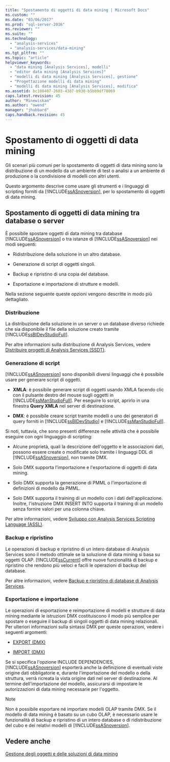 ```yaml
---
title: "Spostamento di oggetti di data mining | Microsoft Docs"
ms.custom: ""
ms.date: "03/06/2017"
ms.prod: "sql-server-2016"
ms.reviewer: ""
ms.suite: ""
ms.technology: 
  - "analysis-services"
  - "analysis-services/data-mining"
ms.tgt_pltfrm: ""
ms.topic: "article"
helpviewer_keywords: 
  - "data mining [Analysis Services], modelli"
  - "editor data mining [Analysis Services]"
  - "modelli di data mining [Analysis Services], gestione"
  - "Progettazione modelli di data mining"
  - "modelli di data mining [Analysis Services], modifica"
ms.assetid: bc108407-2603-4387-b930-b5bb9df78069
caps.latest.revision: 45
author: "Minewiskan"
ms.author: "owend"
manager: "jhubbard"
caps.handback.revision: 45
---
```

# Spostamento di oggetti di data mining
  Gli scenari più comuni per lo spostamento di oggetti di data mining sono la distribuzione di un modello da un ambiente di test o analisi a un ambiente di produzione o la condivisione di modelli con altri utenti.  
  
 Questo argomento descrive come usare gli strumenti e i linguaggi di scripting forniti da [!INCLUDE[ssASnoversion](../../includes/ssasnoversion-md.md)], per lo spostamento di oggetti di data mining.  
  
## Spostamento di oggetti di data mining tra database o server  
 È possibile spostare oggetti di data mining tra database [!INCLUDE[ssASnoversion](../../includes/ssasnoversion-md.md)] o tra istanze di [!INCLUDE[ssASnoversion](../../includes/ssasnoversion-md.md)] nei modi seguenti:  
  
-   Ridistribuzione della soluzione in un altro database.  
  
-   Generazione di script di oggetti singoli.  
  
-   Backup e ripristino di una copia del database.  
  
-   Esportazione e importazione di strutture e modelli.  
  
 Nella sezione seguente queste opzioni vengono descritte in modo più dettagliato.  
  
### Distribuzione  
 La distribuzione della soluzione in un server o un database diverso richiede che sia disponibile il file della soluzione creato tramite [!INCLUDE[ssBIDevStudioFull](../../includes/ssbidevstudiofull-md.md)].  
  
 Per altre informazioni sulla distribuzione di Analysis Services, vedere [Distribuire progetti di Analysis Services &#40;SSDT&#41;](../../analysis-services/multidimensional-models/deploy-analysis-services-projects-ssdt.md).  
  
### Generazione di script  
 [!INCLUDE[ssASnoversion](../../includes/ssasnoversion-md.md)] sono disponibili diversi linguaggi che è possibile usare per generare script di oggetti.  
  
-   **XMLA**: è possibile generare script di oggetti usando XMLA facendo clic con il pulsante destro del mouse sugli oggetti in [!INCLUDE[ssManStudioFull](../../includes/ssmanstudiofull-md.md)]. Per eseguire lo script, aprirlo in una finestra **Query XMLA** nel server di destinazione.  
  
-   **DMX**: è possibile creare script tramite modelli o uno dei generatori di query forniti in [!INCLUDE[ssBIDevStudio](../../includes/ssbidevstudio-md.md)] e [!INCLUDE[ssManStudioFull](../../includes/ssmanstudiofull-md.md)].  
  
 Si noti, tuttavia, che sono presenti differenze nelle attività che è possibile eseguire con ogni linguaggio di scripting:  
  
-   Alcune proprietà, quali la descrizione dell'oggetto e le associazioni dati, possono essere create o modificate solo tramite i linguaggi DDL di [!INCLUDE[ssASnoversion](../../includes/ssasnoversion-md.md)], non tramite DMX.  
  
-   Solo DMX supporta l'importazione e l'esportazione di oggetti di data mining.  
  
-   Solo DMX supporta la generazione di PMML o l'importazione di definizioni di modello da PMML.  
  
-   Solo DMX supporta il training di un modello con i dati dell'applicazione. Inoltre, l'istruzione DMX INSERT INTO supporta il training di un modello senza fornire valori per una colonna chiave.  
  
 Per altre informazioni, vedere [Sviluppo con Analysis Services Scripting Language &#40;ASSL&#41;](../../analysis-services/multidimensional-models/scripting-language-assl/developing-with-analysis-services-scripting-language-assl.md).  
  
### Backup e ripristino  
 Le operazioni di backup e ripristino di un intero database di Analysis Services sono il metodo ottimale se la soluzione di data mining si basa su oggetti OLAP. [!INCLUDE[ssCurrent](../../includes/sscurrent-md.md)] offre nuove funzionalità di backup e ripristino che rendono più veloci e facili le operazioni di backup del database.  
  
 Per altre informazioni, vedere [Backup e ripristino di database di Analysis Services](../../analysis-services/multidimensional-models/backup-and-restore-of-analysis-services-databases.md).  
  
### Esportazione e importazione  
 Le operazioni di esportazione e reimportazione di modelli e strutture di data mining mediante le istruzioni DMX costituiscono il modo più semplice per spostare o eseguire il backup di singoli oggetti di data mining relazionali. Per ulteriori informazioni sulla sintassi DMX per queste operazioni, vedere i seguenti argomenti:  
  
-   [EXPORT &#40;DMX&#41;](../../dmx/export-dmx.md)  
  
-   [IMPORT &#40;DMX&#41;](../../dmx/import-dmx.md)  
  
 Se si specifica l'opzione INCLUDE DEPENDENCIES, [!INCLUDE[ssASnoversion](../../includes/ssasnoversion-md.md)] esporterà anche la definizione di eventuali viste origine dati obbligatorie e, durante l'importazione del modello o della struttura, verrà ricreata la vista origine dati nel server di destinazione. Al termine dell'importazione del modello, assicurarsi di impostare le autorizzazioni di data mining necessarie per l'oggetto.  
  
> [!NOTE]  
>  Non è possibile esportare né importare modelli OLAP tramite DMX. Se il modello di data mining è basato su un cubo OLAP, è necessario usare le funzionalità di backup e ripristino di un intero database o di ridistribuzione del cubo e dei relativi modelli di [!INCLUDE[ssASnoversion](../../includes/ssasnoversion-md.md)].  
  
## Vedere anche  
 [Gestione degli oggetti e delle soluzioni di data mining](../../analysis-services/data-mining/management-of-data-mining-solutions-and-objects.md)  
  
  